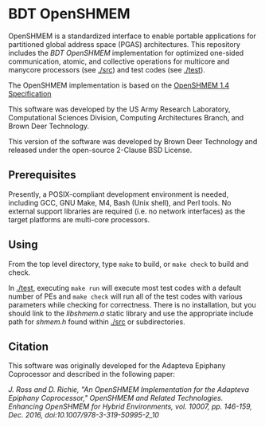 BDT OpenSHMEM
======

OpenSHMEM is a standardized interface to enable portable applications for
partitioned global address space (PGAS) architectures. This repository includes
the *BDT OpenSHMEM* implementation for optimized one-sided communication,
atomic, and collective operations for multicore and manycore processors (see
[./src](./src)) and test codes (see [./test](./test)).

The OpenSHMEM implementation is based on the [OpenSHMEM 1.4
Specification](http://openshmem.org/site/sites/default/site\_files/OpenSHMEM-1.4.pdf)

This software was developed by the US Army Research Laboratory, Computational
Sciences Division, Computing Architectures Branch, and Brown Deer Technology.

This version of the software was developed by Brown Deer Technology and
released under the open-source 2-Clause BSD License.


Prerequisites
-----

Presently, a POSIX-compliant development environment is needed, including GCC,
GNU Make, M4, Bash (Unix shell), and Perl tools.  No external support libraries
are required (i.e. no network interfaces) as the target platforms are
multi-core processors.

Using
-----

From the top level directory, type `make` to build, or `make check` to build
and check.

In [./test](./test), executing `make run` will execute most test codes with a
default number of PEs and `make check` will run all of the test codes with
various parameters while checking for correctness. There is no installation,
but you should link to the _libshmem.a_ static library and use the appropriate
include path for _shmem.h_ found within [./src](./src) or subdirectories.

Citation
-----

This software was originally developed for the Adapteva Epiphany Coprocessor
and described in the following paper:

*J. Ross and D. Richie, "An OpenSHMEM Implementation for the Adapteva Epiphany
Coprocessor," OpenSHMEM and Related Technologies. Enhancing OpenSHMEM for
Hybrid Environments, vol. 10007, pp. 146-159, Dec. 2016,
doi:10.1007/978-3-319-50995-2_10*
